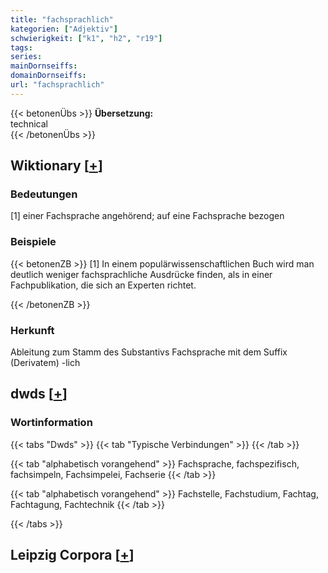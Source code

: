 ```yaml
---
title: "fachsprachlich"
kategorien: ["Adjektiv"]
schwierigkeit: ["k1", "h2", "r19"]
tags:
series:
mainDornseiffs:
domainDornseiffs:
url: "fachsprachlich"
---
```


{{< betonenÜbs >}}
**Übersetzung:**  
technical  
{{< /betonenÜbs >}}

## Wiktionary [[+](https://de.wiktionary.org/wiki/fachsprachlich)]

### Bedeutungen
[1] einer Fachsprache angehörend; auf eine Fachsprache bezogen  

### Beispiele
{{< betonenZB >}}
[1] In einem populärwissenschaftlichen Buch wird man deutlich weniger fachsprachliche Ausdrücke finden, als in einer Fachpublikation, die sich an Experten richtet.  

{{< /betonenZB >}}
### Herkunft
Ableitung zum Stamm des Substantivs Fachsprache mit dem Suffix (Derivatem) -lich  



## dwds [[+](https://www.dwds.de/wb/fachsprachlich)]

### Wortinformation
{{< tabs "Dwds" >}}
{{< tab "Typische Verbindungen" >}}
{{< /tab >}}

{{< tab "alphabetisch vorangehend" >}}
Fachsprache, fachspezifisch, fachsimpeln, Fachsimpelei, Fachserie
{{< /tab >}}

{{< tab "alphabetisch vorangehend" >}}
Fachstelle, Fachstudium, Fachtag, Fachtagung, Fachtechnik
{{< /tab >}}

{{< /tabs >}}

## Leipzig Corpora [[+](https://corpora.uni-leipzig.de/en/res?word=fachsprachlich&corpusId=deu_newscrawl-public_2018)]

